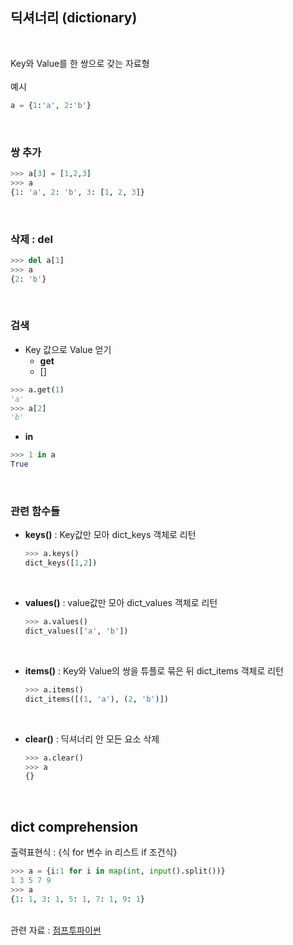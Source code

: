 ## 딕셔너리 (dictionary)
<br>

Key와 Value를 한 쌍으로 갖는 자료형
<br><br>
예시
```python
a = {1:'a', 2:'b'}
```
<br>

### 쌍 추가
```python
>>> a[3] = [1,2,3]
>>> a
{1: 'a', 2: 'b', 3: [1, 2, 3]}
```
<br>

### 삭제 : **del**
```python
>>> del a[1]
>>> a
{2: 'b'}
```
<br>

### 검색
* Key 값으로 Value 얻기
  *  **get**
  *  []
```python
>>> a.get(1)
'a'
>>> a[2]
'b'
```

* **in**
```python
>>> 1 in a
True
```
<br>

### 관련 함수들
* **keys()** : Key값만 모아 dict_keys 객체로 리턴
  ```python
  >>> a.keys()
  dict_keys([1,2])
  ```
  <br>

* **values()** : value값만 모아 dict_values 객체로 리턴
  ```python
  >>> a.values()
  dict_values(['a', 'b'])
  ```
  <br>

* **items()** : Key와 Value의 쌍을 튜플로 묶은 뒤 dict_items 객체로 리턴
  ```python
  >>> a.items()
  dict_items([(1, 'a'), (2, 'b')])
  ```
  <br>

* **clear()** : 딕셔너리 안 모든 요소 삭제
  ```python
  >>> a.clear()
  >>> a
  {}
  ```
  <br>

## dict comprehension
출력표현식 : {식 for 변수 in 리스트 if 조건식}
```python
>>> a = {i:1 for i in map(int, input().split())}
1 3 5 7 9
>>> a
{1: 1, 3: 1, 5: 1, 7: 1, 9: 1}
```

<br>관련 자료 : [점프투파이썬](https://wikidocs.net/16)